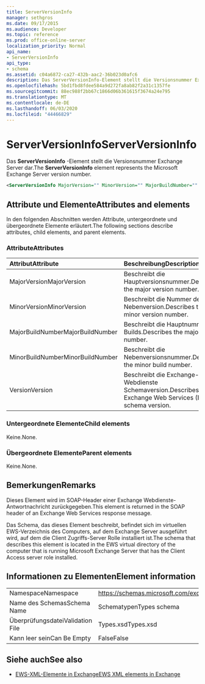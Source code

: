 ```yaml
---
title: ServerVersionInfo
manager: sethgros
ms.date: 09/17/2015
ms.audience: Developer
ms.topic: reference
ms.prod: office-online-server
localization_priority: Normal
api_name:
- ServerVersionInfo
api_type:
- schema
ms.assetid: c04a6872-ca27-432b-aac2-36b023d0afc6
description: Das ServerVersionInfo-Element stellt die Versionsnummer Exchange Server dar.
ms.openlocfilehash: 5bd1fbd8fdee584a9d272fa8ab82f2a31c1357fe
ms.sourcegitcommit: 88ec988f2bb67c1866d06b361615f3674a24e795
ms.translationtype: MT
ms.contentlocale: de-DE
ms.lasthandoff: 06/03/2020
ms.locfileid: "44466829"
---
```

# <a name="serverversioninfo"></a><span data-ttu-id="622cf-103">ServerVersionInfo</span><span class="sxs-lookup"><span data-stu-id="622cf-103">ServerVersionInfo</span></span>

<span data-ttu-id="622cf-104">Das **ServerVersionInfo** -Element stellt die Versionsnummer Exchange Server dar.</span><span class="sxs-lookup"><span data-stu-id="622cf-104">The **ServerVersionInfo** element represents the Microsoft Exchange Server version number.</span></span> 
  
```xml
<ServerVersionInfo MajorVersion="" MinorVersion="" MajorBuildNumber="" MinorBuildNumber="" Version="" />
```

## <a name="attributes-and-elements"></a><span data-ttu-id="622cf-105">Attribute und Elemente</span><span class="sxs-lookup"><span data-stu-id="622cf-105">Attributes and elements</span></span>

<span data-ttu-id="622cf-106">In den folgenden Abschnitten werden Attribute, untergeordnete und übergeordnete Elemente erläutert.</span><span class="sxs-lookup"><span data-stu-id="622cf-106">The following sections describe attributes, child elements, and parent elements.</span></span>
  
### <a name="attributes"></a><span data-ttu-id="622cf-107">Attribute</span><span class="sxs-lookup"><span data-stu-id="622cf-107">Attributes</span></span>

|<span data-ttu-id="622cf-108">**Attribut**</span><span class="sxs-lookup"><span data-stu-id="622cf-108">**Attribute**</span></span>|<span data-ttu-id="622cf-109">**Beschreibung**</span><span class="sxs-lookup"><span data-stu-id="622cf-109">**Description**</span></span>|
|:-----|:-----|
|<span data-ttu-id="622cf-110">MajorVersion</span><span class="sxs-lookup"><span data-stu-id="622cf-110">MajorVersion</span></span>  <br/> |<span data-ttu-id="622cf-111">Beschreibt die Hauptversionsnummer.</span><span class="sxs-lookup"><span data-stu-id="622cf-111">Describes the major version number.</span></span>  <br/> |
|<span data-ttu-id="622cf-112">MinorVersion</span><span class="sxs-lookup"><span data-stu-id="622cf-112">MinorVersion</span></span>  <br/> |<span data-ttu-id="622cf-113">Beschreibt die Nummer der Nebenversion.</span><span class="sxs-lookup"><span data-stu-id="622cf-113">Describes the minor version number.</span></span>  <br/> |
|<span data-ttu-id="622cf-114">MajorBuildNumber</span><span class="sxs-lookup"><span data-stu-id="622cf-114">MajorBuildNumber</span></span>  <br/> |<span data-ttu-id="622cf-115">Beschreibt die Hauptnummer des Builds.</span><span class="sxs-lookup"><span data-stu-id="622cf-115">Describes the major build number.</span></span>  <br/> |
|<span data-ttu-id="622cf-116">MinorBuildNumber</span><span class="sxs-lookup"><span data-stu-id="622cf-116">MinorBuildNumber</span></span>  <br/> |<span data-ttu-id="622cf-117">Beschreibt die Nebenversionsnummer.</span><span class="sxs-lookup"><span data-stu-id="622cf-117">Describes the minor build number.</span></span>  <br/> |
|<span data-ttu-id="622cf-118">Version</span><span class="sxs-lookup"><span data-stu-id="622cf-118">Version</span></span>  <br/> |<span data-ttu-id="622cf-119">Beschreibt die Exchange-Webdienste Schemaversion.</span><span class="sxs-lookup"><span data-stu-id="622cf-119">Describes the Exchange Web Services (EWS) schema version.</span></span>  <br/> |
   
### <a name="child-elements"></a><span data-ttu-id="622cf-120">Untergeordnete Elemente</span><span class="sxs-lookup"><span data-stu-id="622cf-120">Child elements</span></span>

<span data-ttu-id="622cf-121">Keine.</span><span class="sxs-lookup"><span data-stu-id="622cf-121">None.</span></span>
  
### <a name="parent-elements"></a><span data-ttu-id="622cf-122">Übergeordnete Elemente</span><span class="sxs-lookup"><span data-stu-id="622cf-122">Parent elements</span></span>

<span data-ttu-id="622cf-123">Keine.</span><span class="sxs-lookup"><span data-stu-id="622cf-123">None.</span></span>
  
## <a name="remarks"></a><span data-ttu-id="622cf-124">Bemerkungen</span><span class="sxs-lookup"><span data-stu-id="622cf-124">Remarks</span></span>

<span data-ttu-id="622cf-125">Dieses Element wird im SOAP-Header einer Exchange Webdienste-Antwortnachricht zurückgegeben.</span><span class="sxs-lookup"><span data-stu-id="622cf-125">This element is returned in the SOAP header of an Exchange Web Services response message.</span></span>
  
<span data-ttu-id="622cf-126">Das Schema, das dieses Element beschreibt, befindet sich im virtuellen EWS-Verzeichnis des Computers, auf dem Exchange Server ausgeführt wird, auf dem die Client Zugriffs-Server Rolle installiert ist.</span><span class="sxs-lookup"><span data-stu-id="622cf-126">The schema that describes this element is located in the EWS virtual directory of the computer that is running Microsoft Exchange Server that has the Client Access server role installed.</span></span> 
  
## <a name="element-information"></a><span data-ttu-id="622cf-127">Informationen zu Elementen</span><span class="sxs-lookup"><span data-stu-id="622cf-127">Element information</span></span>

|||
|:-----|:-----|
|<span data-ttu-id="622cf-128">Namespace</span><span class="sxs-lookup"><span data-stu-id="622cf-128">Namespace</span></span>  <br/> |https://schemas.microsoft.com/exchange/services/2006/types  <br/> |
|<span data-ttu-id="622cf-129">Name des Schemas</span><span class="sxs-lookup"><span data-stu-id="622cf-129">Schema Name</span></span>  <br/> |<span data-ttu-id="622cf-130">Schematypen</span><span class="sxs-lookup"><span data-stu-id="622cf-130">Types schema</span></span>  <br/> |
|<span data-ttu-id="622cf-131">Überprüfungsdatei</span><span class="sxs-lookup"><span data-stu-id="622cf-131">Validation File</span></span>  <br/> |<span data-ttu-id="622cf-132">Types.xsd</span><span class="sxs-lookup"><span data-stu-id="622cf-132">Types.xsd</span></span>  <br/> |
|<span data-ttu-id="622cf-133">Kann leer sein</span><span class="sxs-lookup"><span data-stu-id="622cf-133">Can Be Empty</span></span>  <br/> |<span data-ttu-id="622cf-134">False</span><span class="sxs-lookup"><span data-stu-id="622cf-134">False</span></span>  <br/> |
   
## <a name="see-also"></a><span data-ttu-id="622cf-135">Siehe auch</span><span class="sxs-lookup"><span data-stu-id="622cf-135">See also</span></span>



- [<span data-ttu-id="622cf-136">EWS-XML-Elemente in Exchange</span><span class="sxs-lookup"><span data-stu-id="622cf-136">EWS XML elements in Exchange</span></span>](ews-xml-elements-in-exchange.md)

